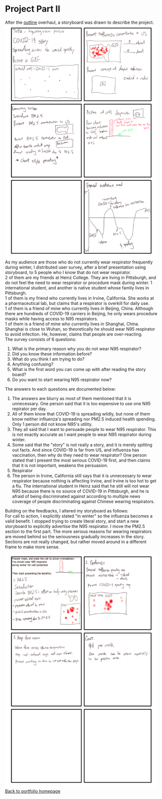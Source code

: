 # Project Part II  
  After the [outline](https://barrychen825.github.io/chen-portfolio/final_project.html) overhaul, a storyboard was drawn to describe the project.  
  ![data1](storyboard_1.png)  
  As my audience are those who do not currently wear respirator frequently during winter, I distributed user survey, after a brief presentation using storyboard, to 5 people who I know that do not wear respirator.  
  2 of them are my friends at Heinz College. They are living in Pittsburgh, and do not feel the need to wear respirator or procedure mask during winter.  1 international student, and another is native student whose family lives in Pittsburgh.  
  1 of them is my friend who currently lives in Irvine, California. She works at a pharmaceutical lab, but claims that a respirator is overkill for daily use.  
  1 of them is a friend of mine who currently lives in Beijing, China. Although there are hundreds of COVID-19 carriers in Beijing, he only wears procedure masks while having access to N95 respirators.  
  1 of them is a friend of mine who currently lives in Shanghai, China. Shanghai is close to Wuhan, so theoretically he should wear N95 respirator to avoid infection. He, however, claims that people are over-reacting.  
  The survey consists of 6 questions:  
  1. What is the primary reason why you do not wear N95 respirator?    
  2. Did you know these information before?  
  3. What do you think I am trying to do?  
  4. Anything confusing?  
  5. What is the first word you can come up with after reading the story board?  
  6. Do you want to start wearing N95 respirator now?  
    
  The answers to each questions are documented below:  
    
  1. The answers are blurry as most of them mentioned that it is unnecessary. One person said that it is too expensive to use one N95 repirator per day.  
  2. All of them know that COVID-19 is spreading wildly, but none of them know neither influenza's spreading nor PM2.5 induced health spending.  Only 1 person did not know N95's utility.  
  3. They all said that I want to persuade people to wear N95 respirator. This is not exactly accurate as I want people to wear N95 respirator during winter.  
  4. Some said that the "story" is not really a story, and it is merely spitting out facts. And since COVID-19 is far from US, and influenza has vaccination, then why do they need to wear respirator? One person stated that I present the most serious COVID-19 first, and then claims that it is not important, weakens the persuasion.  
  5. Respirator  
  6. The person in Irvine, California still says that it is unnecessary to wear respirator because nothing is affecting Irvine, and Irvine is too hot to get a flu. The international student in Heinz said that he still will not wear N95 because there is no source of COVID-19 in Pittsburgh, and he is afraid of being discriminated against according to multiple news coverage of people discriminating against Chinese wearing respirators.  
    
  Building on the feedbacks, I altered my storyboard as follows:  
  For call to action, I explicitly stated "in winter" so the influenza becomes a valid benefit. I stopped trying to create literal story, and start a new storyboard to explicitly advertise the N95 respirator. I move the PM2.5 section to the first part. The more serious reasons for wearing respirators are moved behind so the seriousness gradually increases in the story. Sections are not really changed, but rather moved around in a different frame to make more sense.  
  
  
  
  
  
  
  
  ![data2](storyboard_2.png)  
[Back to portfolio homepage](https://barrychen825.github.io/chen-portfolio/)
